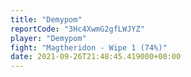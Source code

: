 ```yaml
---
title: "Demypom"
reportCode: "3Hc4XwmG2gfLWJYZ"
player: "Demypom"
fight: "Magtheridon - Wipe 1 (74%)"
date: 2021-09-26T21:48:45.419000+00:00
---
```

